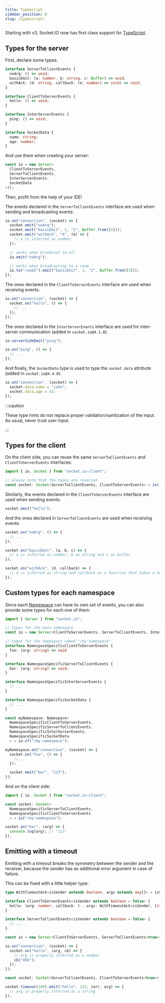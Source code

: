 ```yaml
---
title: TypeScript
sidebar_position: 6
slug: /typescript/
---
```


Starting with v3, Socket.IO now has first class support for [TypeScript](https://www.typescriptlang.org/).

## Types for the server

First, declare some types:

```ts
interface ServerToClientEvents {
  noArg: () => void;
  basicEmit: (a: number, b: string, c: Buffer) => void;
  withAck: (d: string, callback: (e: number) => void) => void;
}

interface ClientToServerEvents {
  hello: () => void;
}

interface InterServerEvents {
  ping: () => void;
}

interface SocketData {
  name: string;
  age: number;
}
```

And use them when creating your server:

```ts
const io = new Server<
  ClientToServerEvents,
  ServerToClientEvents,
  InterServerEvents,
  SocketData
>();
```

Then, profit from the help of your IDE!

The events declared in the `ServerToClientEvents` interface are used when sending and broadcasting events:

```ts
io.on("connection", (socket) => {
  socket.emit("noArg");
  socket.emit("basicEmit", 1, "2", Buffer.from([3]));
  socket.emit("withAck", "4", (e) => {
    // e is inferred as number
  });

  // works when broadcast to all
  io.emit("noArg");

  // works when broadcasting to a room
  io.to("room1").emit("basicEmit", 1, "2", Buffer.from([3]));
});
```

The ones declared in the `ClientToServerEvents` interface are used when receiving events:

```ts
io.on("connection", (socket) => {
  socket.on("hello", () => {
    // ...
  });
});
```

The ones declared in the `InterServerEvents` interface are used for inter-server communication (added in `socket.io@4.1.0`):

```ts
io.serverSideEmit("ping");

io.on("ping", () => {
  // ...
});
```

And finally, the `SocketData` type is used to type the `socket.data` attribute (added in `socket.io@4.4.0`):

```ts
io.on("connection", (socket) => {
  socket.data.name = "john";
  socket.data.age = 42;
});
```

:::caution

These type hints do not replace proper validation/sanitization of the input. As usual, never trust user input.

:::

## Types for the client

On the client side, you can reuse the same `ServerToClientEvents` and `ClientToServerEvents` interfaces:

```ts
import { io, Socket } from "socket.io-client";

// please note that the types are reversed
const socket: Socket<ServerToClientEvents, ClientToServerEvents> = io();
```

Similarly, the events declared in the `ClientToServerEvents` interface are used when sending events:

```ts
socket.emit("hello");
```

And the ones declared in `ServerToClientEvents` are used when receiving events:

```ts
socket.on("noArg", () => {
  // ...
});

socket.on("basicEmit", (a, b, c) => {
  // a is inferred as number, b as string and c as buffer
});

socket.on("withAck", (d, callback) => {
  // d is inferred as string and callback as a function that takes a number as argument
});
```

## Custom types for each namespace

Since each [Namespace](../06-Advanced/namespaces.md) can have its own set of events, you can also provide some types for
each one of them:

```ts
import { Server } from "socket.io";

// types for the main namespace
const io = new Server<ClientToServerEvents, ServerToClientEvents, InterServerEvents, SocketData>();

// types for the namespace named "/my-namespace"
interface NamespaceSpecificClientToServerEvents {
  foo: (arg: string) => void
}

interface NamespaceSpecificServerToClientEvents {
  bar: (arg: string) => void;
}

interface NamespaceSpecificInterServerEvents {
  // ...
}

interface NamespaceSpecificSocketData {
  // ...
}

const myNamespace: Namespace<
  NamespaceSpecificClientToServerEvents,
  NamespaceSpecificServerToClientEvents,
  NamespaceSpecificInterServerEvents,
  NamespaceSpecificSocketData
  > = io.of("/my-namespace");

myNamespace.on("connection", (socket) => {
  socket.on("foo", () => {
    // ...
  });

  socket.emit("bar", "123");
});
```

And on the client side:

```ts
import { io, Socket } from "socket.io-client";

const socket: Socket<
  NamespaceSpecificServerToClientEvents,
  NamespaceSpecificClientToServerEvents
  > = io("/my-namespace");

socket.on("bar", (arg) => {
  console.log(arg); // "123"
});
```

## Emitting with a timeout

Emitting with a timeout breaks the symmetry between the sender and the receiver, because the sender has an additional error argument in case of failure.

This can be fixed with a little helper type:

```ts
type WithTimeoutAck<isSender extends boolean, args extends any[]> = isSender extends true ? [Error, ...args] : args;

interface ClientToServerEvents<isSender extends boolean = false> {
  hello: (arg: number, callback: (...args: WithTimeoutAck<isSender, [string]>) => void) => void;
}

interface ServerToClientEvents<isSender extends boolean = false> {
  // ...
}

const io = new Server<ClientToServerEvents, ServerToClientEvents<true>>(3000);

io.on("connection", (socket) => {
  socket.on("hello", (arg, cb) => {
    // arg is properly inferred as a number
    cb("456");
  });
});

const socket: Socket<ServerToClientEvents, ClientToServerEvents<true>> = ioc("http://localhost:3000");

socket.timeout(100).emit("hello", 123, (err, arg) => {
  // arg is properly inferred as a string
});
```
